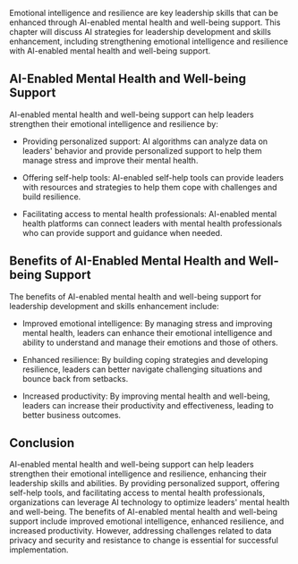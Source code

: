 
Emotional intelligence and resilience are key leadership skills that can be enhanced through AI-enabled mental health and well-being support. This chapter will discuss AI strategies for leadership development and skills enhancement, including strengthening emotional intelligence and resilience with AI-enabled mental health and well-being support.

AI-Enabled Mental Health and Well-being Support
-----------------------------------------------

AI-enabled mental health and well-being support can help leaders strengthen their emotional intelligence and resilience by:

* Providing personalized support: AI algorithms can analyze data on leaders' behavior and provide personalized support to help them manage stress and improve their mental health.

* Offering self-help tools: AI-enabled self-help tools can provide leaders with resources and strategies to help them cope with challenges and build resilience.

* Facilitating access to mental health professionals: AI-enabled mental health platforms can connect leaders with mental health professionals who can provide support and guidance when needed.

Benefits of AI-Enabled Mental Health and Well-being Support
-----------------------------------------------------------

The benefits of AI-enabled mental health and well-being support for leadership development and skills enhancement include:

* Improved emotional intelligence: By managing stress and improving mental health, leaders can enhance their emotional intelligence and ability to understand and manage their emotions and those of others.

* Enhanced resilience: By building coping strategies and developing resilience, leaders can better navigate challenging situations and bounce back from setbacks.

* Increased productivity: By improving mental health and well-being, leaders can increase their productivity and effectiveness, leading to better business outcomes.

Conclusion
----------

AI-enabled mental health and well-being support can help leaders strengthen their emotional intelligence and resilience, enhancing their leadership skills and abilities. By providing personalized support, offering self-help tools, and facilitating access to mental health professionals, organizations can leverage AI technology to optimize leaders' mental health and well-being. The benefits of AI-enabled mental health and well-being support include improved emotional intelligence, enhanced resilience, and increased productivity. However, addressing challenges related to data privacy and security and resistance to change is essential for successful implementation.
